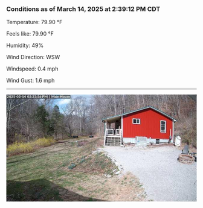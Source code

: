### Conditions as of March 14, 2025 at 2:39:12 PM CDT 

Temperature: 79.90 &deg;F

Feels like: 79.90 &deg;F

Humidity: 49%

Wind Direction: WSW

Windspeed: 0.4 mph

Wind Gust: 1.6 mph

---

<img src="./images/latest.jpeg"/>

